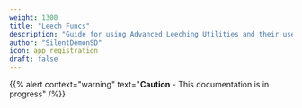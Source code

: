 ```yaml
---
weight: 1300
title: "Leech Funcs"
description: "Guide for using Advanced Leeching Utilities and their use case."
author: "SilentDemonSD"
icon: app_registration
draft: false
---
```


{{% alert context="warning" text="**Caution** - This documentation is in progress" /%}}
